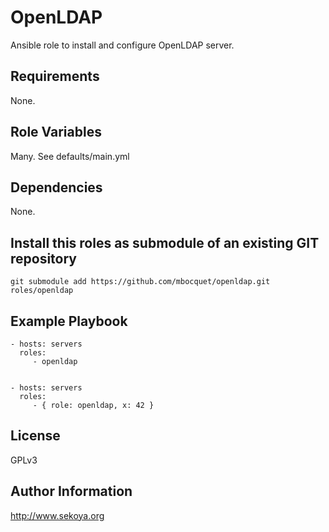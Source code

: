 # OpenLDAP

Ansible role to install and configure OpenLDAP server.

## Requirements

None.

## Role Variables

Many. See defaults/main.yml

## Dependencies

None.

## Install this roles as submodule of an existing GIT repository

`git submodule add https://github.com/mbocquet/openldap.git roles/openldap`

## Example Playbook

    - hosts: servers
      roles:
         - openldap


    - hosts: servers
      roles:
         - { role: openldap, x: 42 }

## License

GPLv3

## Author Information

http://www.sekoya.org
